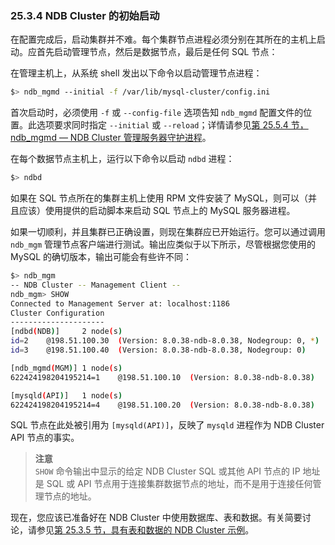 ### 25.3.4 NDB Cluster 的初始启动

在配置完成后，启动集群并不难。每个集群节点进程必须分别在其所在的主机上启动。应首先启动管理节点，然后是数据节点，最后是任何 SQL 节点：

在管理主机上，从系统 shell 发出以下命令以启动管理节点进程：

```sh
$> ndb_mgmd --initial -f /var/lib/mysql-cluster/config.ini
```

首次启动时，必须使用 `-f` 或 `--config-file` 选项告知 `ndb_mgmd` 配置文件的位置。此选项要求同时指定 `--initial` 或 `--reload`；详情请参见[第 25.5.4 节，ndb_mgmd — NDB Cluster 管理服务器守护进程](#)。

在每个数据节点主机上，运行以下命令以启动 `ndbd` 进程：

```sh
$> ndbd
```

如果在 SQL 节点所在的集群主机上使用 RPM 文件安装了 MySQL，则可以（并且应该）使用提供的启动脚本来启动 SQL 节点上的 MySQL 服务器进程。

如果一切顺利，并且集群已正确设置，则现在集群应已开始运行。您可以通过调用 `ndb_mgm` 管理节点客户端进行测试。输出应类似于以下所示，尽管根据您使用的 MySQL 的确切版本，输出可能会有些许不同：

```sh
$> ndb_mgm
-- NDB Cluster -- Management Client --
ndb_mgm> SHOW
Connected to Management Server at: localhost:1186
Cluster Configuration
---------------------
[ndbd(NDB)]     2 node(s)
id=2    @198.51.100.30  (Version: 8.0.38-ndb-8.0.38, Nodegroup: 0, *)
id=3    @198.51.100.40  (Version: 8.0.38-ndb-8.0.38, Nodegroup: 0)

[ndb_mgmd(MGM)] 1 node(s)
622424198204195214=1    @198.51.100.10  (Version: 8.0.38-ndb-8.0.38)

[mysqld(API)]   1 node(s)
622424198204195214=4    @198.51.100.20  (Version: 8.0.38-ndb-8.0.38)
```

SQL 节点在此处被引用为 `[mysqld(API)]`，反映了 `mysqld` 进程作为 NDB Cluster API 节点的事实。

> **注意**  
> `SHOW` 命令输出中显示的给定 NDB Cluster SQL 或其他 API 节点的 IP 地址是 SQL 或 API 节点用于连接集群数据节点的地址，而不是用于连接任何管理节点的地址。

现在，您应该已准备好在 NDB Cluster 中使用数据库、表和数据。有关简要讨论，请参见[第 25.3.5 节，具有表和数据的 NDB Cluster 示例](#)。